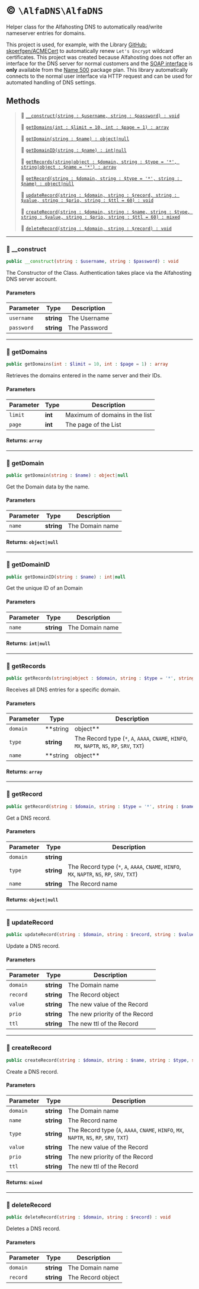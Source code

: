 
# :copyright: `\AlfaDNS\AlfaDNS`

Helper class for the Alfahosting DNS to automatically read/write nameserver entries for domains.

This project is used, for example, with the Library [GitHub: skoerfgen/ACMECert](https://github.com/skoerfgen/ACMECert) to automatically renew `Let's Encrypt` wildcard certificates.
This project was created because Alfahosting does not offer an interface for the DNS server for normal customers and the [SOAP interface](https://dns.alfahosting.de/api/) is **only** available from the [Name 500](https://alfahosting.de/eigene-nameserver/) package plan. This library automatically connects to the normal user interface via HTTP request and can be used for automated handling of DNS settings.




## Methods
> :small_blue_diamond: [`__construct(string : $username, string : $password) : void`](#__construct)
> 
> :small_blue_diamond: [`getDomains(int : $limit = 10, int : $page = 1) : array`](#getdomains)
> 
> :small_blue_diamond: [`getDomain(string : $name) : object|null`](#getdomain)
> 
> :small_blue_diamond: [`getDomainID(string : $name) : int|null`](#getdomainid)
> 
> :small_blue_diamond: [`getRecords(string|object : $domain, string : $type = '*', string|object : $name = '*') : array`](#getrecords)
> 
> :small_blue_diamond: [`getRecord(string : $domain, string : $type = '*', string : $name) : object|null`](#getrecord)
> 
> :small_blue_diamond: [`updateRecord(string : $domain, string : $record, string : $value, string : $prio, string : $ttl = 60) : void`](#updaterecord)
> 
> :small_blue_diamond: [`createRecord(string : $domain, string : $name, string : $type, string : $value, string : $prio, string : $ttl = 60) : mixed`](#createrecord)
> 
> :small_blue_diamond: [`deleteRecord(string : $domain, string : $record) : void`](#deleterecord)
> 

---
### :large_orange_diamond: <a name="__construct" id="__construct">__construct</a>
```php
public __construct(string : $username, string : $password) : void
```




The Constructor of the Class.
Authentication takes place via the Alfahosting DNS server account.

#### Parameters

| Parameter | Type | Description |
|-----------|------|-------------|
| `username` | **string** | The Username |
| `password` | **string** | The Password |





---
### :large_orange_diamond: <a name="getdomains" id="getdomains">getDomains</a>
```php
public getDomains(int : $limit = 10, int : $page = 1) : array
```




Retrieves the domains entered in the name server and their IDs.


#### Parameters

| Parameter | Type | Description |
|-----------|------|-------------|
| `limit` | **int** | Maximum of domains in the list |
| `page` | **int** | The page of the List |



#### Returns: `array`


---
### :large_orange_diamond: <a name="getdomain" id="getdomain">getDomain</a>
```php
public getDomain(string : $name) : object|null
```




Get the Domain data by the name.


#### Parameters

| Parameter | Type | Description |
|-----------|------|-------------|
| `name` | **string** | The Domain name |



#### Returns: `object|null`


---
### :large_orange_diamond: <a name="getdomainid" id="getdomainid">getDomainID</a>
```php
public getDomainID(string : $name) : int|null
```




Get the unique ID of an Domain


#### Parameters

| Parameter | Type | Description |
|-----------|------|-------------|
| `name` | **string** | The Domain name |



#### Returns: `int|null`


---
### :large_orange_diamond: <a name="getrecords" id="getrecords">getRecords</a>
```php
public getRecords(string|object : $domain, string : $type = '*', string|object : $name = '*') : array
```




Receives all DNS entries for a specific domain.


#### Parameters

| Parameter | Type | Description |
|-----------|------|-------------|
| `domain` | **string|object** |  |
| `type` | **string** | The Record type (`*`, `A`, `AAAA`, `CNAME`, `HINFO`, `MX`, `NAPTR`, `NS`, `RP`, `SRV`, `TXT`) |
| `name` | **string|object** | The Domain name or object |



#### Returns: `array`


---
### :large_orange_diamond: <a name="getrecord" id="getrecord">getRecord</a>
```php
public getRecord(string : $domain, string : $type = '*', string : $name) : object|null
```




Get a DNS record.


#### Parameters

| Parameter | Type | Description |
|-----------|------|-------------|
| `domain` | **string** |  |
| `type` | **string** | The Record type (`*`, `A`, `AAAA`, `CNAME`, `HINFO`, `MX`, `NAPTR`, `NS`, `RP`, `SRV`, `TXT`) |
| `name` | **string** | The Record name |



#### Returns: `object|null`


---
### :large_orange_diamond: <a name="updaterecord" id="updaterecord">updateRecord</a>
```php
public updateRecord(string : $domain, string : $record, string : $value, string : $prio, string : $ttl = 60) : void
```




Update a DNS record.


#### Parameters

| Parameter | Type | Description |
|-----------|------|-------------|
| `domain` | **string** | The Domain name |
| `record` | **string** | The Record object |
| `value` | **string** | The new value of the Record |
| `prio` | **string** | The new priority of the Record |
| `ttl` | **string** | The new ttl of the Record |





---
### :large_orange_diamond: <a name="createrecord" id="createrecord">createRecord</a>
```php
public createRecord(string : $domain, string : $name, string : $type, string : $value, string : $prio, string : $ttl = 60) : mixed
```




Create a DNS record.


#### Parameters

| Parameter | Type | Description |
|-----------|------|-------------|
| `domain` | **string** | The Domain name |
| `name` | **string** | The Record name |
| `type` | **string** | The Record type (`A`, `AAAA`, `CNAME`, `HINFO`, `MX`, `NAPTR`, `NS`, `RP`, `SRV`, `TXT`) |
| `value` | **string** | The new value of the Record |
| `prio` | **string** | The new priority of the Record |
| `ttl` | **string** | The new ttl of the Record |



#### Returns: `mixed`


---
### :large_orange_diamond: <a name="deleterecord" id="deleterecord">deleteRecord</a>
```php
public deleteRecord(string : $domain, string : $record) : void
```




Deletes a DNS record.


#### Parameters

| Parameter | Type | Description |
|-----------|------|-------------|
| `domain` | **string** | The Domain name |
| `record` | **string** | The Record object |







